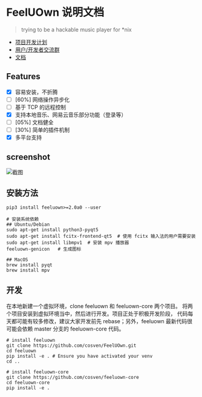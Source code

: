 # FeelUOwn 说明文档

> trying to be a hackable music player for \*nix

- [项目开发计划](https://github.com/cosven/FeelUOwn/projects/1)
- [用户/开发者交流群](https://t.me/joinchat/H7k12hG5HYsGeBErs1tUQQ)
- [文档](http://feeluown.readthedocs.io)

## Features

- [x] 容易安装，不折腾
- [ ] [60%] 网络操作异步化
- [ ] 基于 TCP 的远程控制
- [x] 支持本地音乐、网易云音乐部分功能（登录等）
- [ ] [05%] 文档健全
- [ ] [30%] 简单的插件机制
- [x] 多平台支持

## screenshot
![截图](https://user-images.githubusercontent.com/4962134/41827460-2a38b370-7862-11e8-9195-24dd3987c4b3.png)

## 安装方法

```
pip3 install feeluown>=2.0a0 --user

# 安装系统依赖
## Ubuntu/Debian
sudo apt-get install python3-pyqt5
sudo apt-get install fcitx-frontend-qt5  # 使用 fcitx 输入法的用户需要安装
sudo apt-get install libmpv1  # 安装 mpv 播放器
feeluown-genicon   # 生成图标

## MacOS
brew install pyqt
brew install mpv
```

## 开发

在本地新建一个虚拟环境，clone feeluown 和 feeluown-core 两个项目。
将两个项目安装到虚拟环境当中，然后进行开发。项目正处于积极开发阶段，
代码每天都可能有较多修改，建议大家开发前先 rebase；另外，feeluown
最新代码很可能会依赖 master 分支的 feeluown-core 代码。

```
# install feeluown
git clone https://github.com/cosven/FeelUOwn.git
cd feeluown
pip install -e . # Ensure you have activated your venv
cd ..

# install feeluown-core
git clone https://github.com/cosven/feeluown-core
cd feeluown-core
pip install -e .
```

